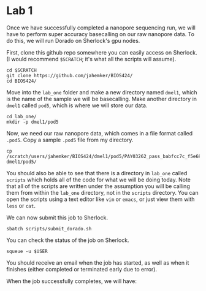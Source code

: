 # Lab 1
Once we have successfully completed a nanopore sequencing run, we will have to perform super accuracy basecalling on our raw nanopore data. To do this, we will run Dorado on Sherlock's gpu nodes.

First, clone this github repo somewhere you can easily access on Sherlock. (I would recommend `$SCRATCH`; it's what all the scripts will assume).
```
cd $SCRATCH
git clone https://github.com/jahemker/BIOS424/
cd BIOS424/
```

Move into the `lab_one` folder and make a new directory named `dmel1`, which is the name of the sample we will be basecalling. Make another directory in `dmel1` called `pod5`, which is where we will store our data.
```
cd lab_one/
mkdir -p dmel1/pod5
```
Now, we need our raw nanopore data, which comes in a file format called `.pod5`. Copy a sample `.pod5` file from my directory.
```
cp /scratch/users/jahemker/BIOS424/dmel1/pod5/PAY03262_pass_babfcc7c_f5e685fc_431.pod5 dmel1/pod5/
```

You should also be able to see that there is a directory in `lab_one` called `scripts` which holds all of the code for what we will be doing today. Note that all of the scripts are written under the assumption you will be calling them from within the `lab_one` directory, not in the `scripts` directory. You can open the scripts using a text editor like `vim` or `emacs`, or just view them with `less` or `cat`.

We can now submit this job to Sherlock.
```
sbatch scripts/submit_dorado.sh
```
You can check the status of the job on Sherlock.
```
squeue -u $USER
```

You should receive an email when the job has started, as well as when it finishes (either completed or terminated early due to error).

When the job successfully completes, we will have:

